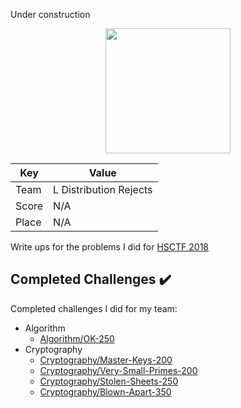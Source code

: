Under construction


<p align="center">
  <img src="https://github.com/dumblole/CTF-Writeups/blob/master/HSCTF-2018/images/logo/logo.png" height="200" width = "200"> 
</p>

Key| Value
---|---
Team|L Distribution Rejects
Score|N/A
Place|N/A

Write ups for the problems I did for [HSCTF 2018](https://compete.hsctf.com/challenges/ "2018 HSCTF")


## Completed Challenges :heavy_check_mark:

Completed challenges I did for my team:

* Algorithm
	* [Algorithm/OK-250]()
* Cryptography 
	* [Cryptography/Master-Keys-200]()
	* [Cryptography/Very-Small-Primes-200]()
	* [Cryptography/Stolen-Sheets-250]()
	* [Cryptography/Blown-Apart-350]()

 
